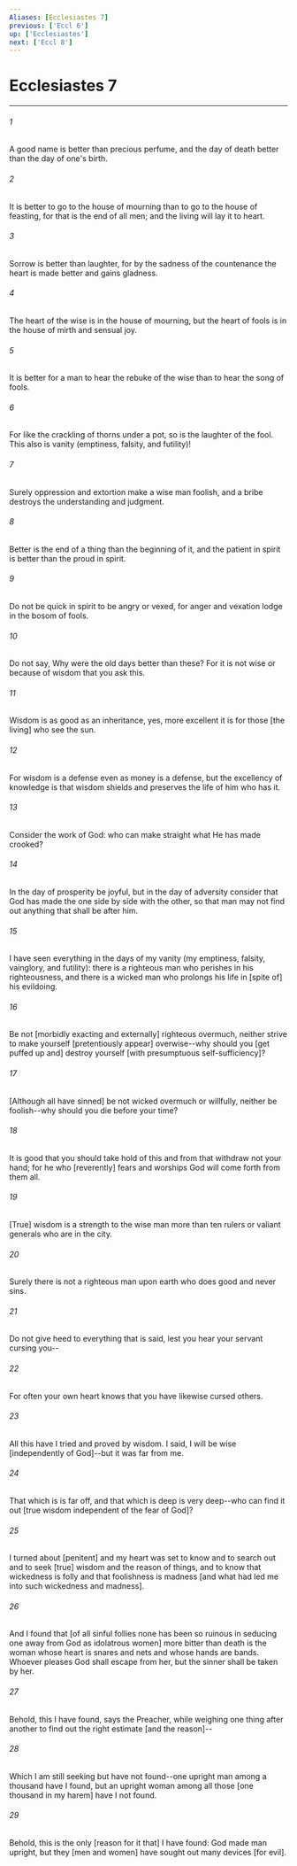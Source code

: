 ```yaml
---
Aliases: [Ecclesiastes 7]
previous: ['Eccl 6']
up: ['Ecclesiastes']
next: ['Eccl 8']
---
```

# Ecclesiastes 7

***


###### 1 


A good name is better than precious perfume, and the day of death better than the day of one's birth. 


###### 2 


It is better to go to the house of mourning than to go to the house of feasting, for that is the end of all men; and the living will lay it to heart. 


###### 3 


Sorrow is better than laughter, for by the sadness of the countenance the heart is made better and gains gladness. 


###### 4 


The heart of the wise is in the house of mourning, but the heart of fools is in the house of mirth and sensual joy. 


###### 5 


It is better for a man to hear the rebuke of the wise than to hear the song of fools. 


###### 6 


For like the crackling of thorns under a pot, so is the laughter of the fool. This also is vanity (emptiness, falsity, and futility)! 


###### 7 


Surely oppression and extortion make a wise man foolish, and a bribe destroys the understanding and judgment. 


###### 8 


Better is the end of a thing than the beginning of it, and the patient in spirit is better than the proud in spirit. 


###### 9 


Do not be quick in spirit to be angry or vexed, for anger and vexation lodge in the bosom of fools. 


###### 10 


Do not say, Why were the old days better than these? For it is not wise or because of wisdom that you ask this. 


###### 11 


Wisdom is as good as an inheritance, yes, more excellent it is for those [the living] who see the sun. 


###### 12 


For wisdom is a defense even as money is a defense, but the excellency of knowledge is that wisdom shields and preserves the life of him who has it. 


###### 13 


Consider the work of God: who can make straight what He has made crooked? 


###### 14 


In the day of prosperity be joyful, but in the day of adversity consider that God has made the one side by side with the other, so that man may not find out anything that shall be after him. 


###### 15 


I have seen everything in the days of my vanity (my emptiness, falsity, vainglory, and futility): there is a righteous man who perishes in his righteousness, and there is a wicked man who prolongs his life in [spite of] his evildoing. 


###### 16 


Be not [morbidly exacting and externally] righteous overmuch, neither strive to make yourself [pretentiously appear] overwise--why should you [get puffed up and] destroy yourself [with presumptuous self-sufficiency]? 


###### 17 


[Although all have sinned] be not wicked overmuch or willfully, neither be foolish--why should you die before your time? 


###### 18 


It is good that you should take hold of this and from that withdraw not your hand; for he who [reverently] fears and worships God will come forth from them all. 


###### 19 


[True] wisdom is a strength to the wise man more than ten rulers or valiant generals who are in the city. 


###### 20 


Surely there is not a righteous man upon earth who does good and never sins. 


###### 21 


Do not give heed to everything that is said, lest you hear your servant cursing you-- 


###### 22 


For often your own heart knows that you have likewise cursed others. 


###### 23 


All this have I tried and proved by wisdom. I said, I will be wise [independently of God]--but it was far from me. 


###### 24 


That which is is far off, and that which is deep is very deep--who can find it out [true wisdom independent of the fear of God]? 


###### 25 


I turned about [penitent] and my heart was set to know and to search out and to seek [true] wisdom and the reason of things, and to know that wickedness is folly and that foolishness is madness [and what had led me into such wickedness and madness]. 


###### 26 


And I found that [of all sinful follies none has been so ruinous in seducing one away from God as idolatrous women] more bitter than death is the woman whose heart is snares and nets and whose hands are bands. Whoever pleases God shall escape from her, but the sinner shall be taken by her. 


###### 27 


Behold, this I have found, says the Preacher, while weighing one thing after another to find out the right estimate [and the reason]-- 


###### 28 


Which I am still seeking but have not found--one upright man among a thousand have I found, but an upright woman among all those [one thousand in my harem] have I not found. 


###### 29 


Behold, this is the only [reason for it that] I have found: God made man upright, but they [men and women] have sought out many devices [for evil].

